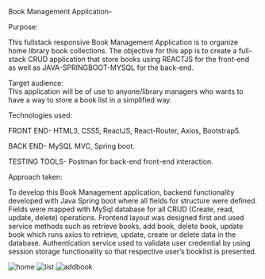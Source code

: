 Book Management Application-

Purpose:
     

This fullstack responsive Book Management Application is to organize home library book collections. The objective for this app is to create a full-stack CRUD application that store books using REACTJS for the front-end as well as JAVA-SPRINGBOOT-MYSQL for the back-end.

Target audience:  
   This application will be of use to anyone/library managers who wants to have a way to store a book list in a simplified way.

Technologies used:

  FRONT END- HTML3, CSS5, ReactJS, React-Router, Axios, Bootstrap5.

  BACK END- MySQL MVC, Spring boot.
  
  TESTING TOOLS- Postman for back-end front-end interaction.

Approach taken:

  To develop this Book Management application, backend functionality developed with Java Spring boot where all fields for structure were defined. Fields were 
mapped with MySql database for all CRUD (Create, read, update, delete) operations. Frontend layout was designed first and used service methods such as retrieve 
books, add book, delete book, update book which runs axios to retrieve, update, create or delete data in the database. Authentication service used to validate
user credential by using session storage functionality so that respective user’s booklist is presented. 

![home](https://user-images.githubusercontent.com/80864168/124011918-8858f400-d9ae-11eb-9c93-3b6be3024f42.png)
![list](https://user-images.githubusercontent.com/80864168/124011924-8b53e480-d9ae-11eb-828b-5200490ef063.png)
![addbook](https://user-images.githubusercontent.com/80864168/124011941-8ee76b80-d9ae-11eb-8bed-8f72a92a7dec.png)
